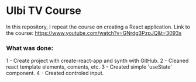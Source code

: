 # Ulbi TV Course

In this repository, I repeat the course on creating a React application. Link to the course: https://www.youtube.com/watch?v=GNrdg3PzpJQ&t=3093s

### What was done:
1 - Create project with create-react-app and synth with GitHub.
2 - Cleaned react template elements, coments, etc.
3 - Created simple 'useState' component.
4 - Created controled input.